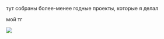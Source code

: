 тут собраны более-менее годные проекты, которые я делал

мой тг 

<a href="t.me/@wN0NAMEw"><img src="https://clck.ru/3PZ5zN" /></a>
